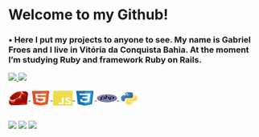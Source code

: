 # Welcome to my Github!
### • Here I put my projects to anyone to see. My name is Gabriel Froes and I live in Vitória da Conquista Bahia. At the moment I’m studying Ruby and framework Ruby on Rails.
<div>
  <a href="https://github.com/azizsgf">
  <img height="180em" src="https://github-readme-stats.vercel.app/api?username=azizsgf&show_icons=true&theme=outrun&include_all_commits=true&count_private=true"/>
  <img height="180em" src="https://github-readme-stats.vercel.app/api/top-langs/?username=azizsgf&layout=compact&langs_count=16&theme=outrun"/>
<div>
<div style="display: inline_block"><br>
  <img align="center" alt="Azizs-RB" height="30" width="40" src="https://raw.githubusercontent.com/devicons/devicon/master/icons/ruby/ruby-original.svg">
  <img align="center" alt="Azizs-HTML" height="30" width="40" src="https://raw.githubusercontent.com/devicons/devicon/master/icons/html5/html5-original.svg">
  <img align="center" alt="Azizs-JS" height="30" width="40" src="https://raw.githubusercontent.com/devicons/devicon/master/icons/javascript/javascript-plain.svg">
  <img align="center" alt="Azizs-CSS" height="30" width="40" src="https://raw.githubusercontent.com/devicons/devicon/master/icons/css3/css3-original.svg">
  <img align="center" alt="Azizs-PHP" height="30" width="40" src="https://raw.githubusercontent.com/devicons/devicon/master/icons/php/php-original.svg">
  <img align="center" alt="Azizs-PY" height="30" width="40" src="https://raw.githubusercontent.com/devicons/devicon/master/icons/python/python-original.svg">
</div>
  
  ##
  
  <div>
  <a href = "mailto:froesdev@gmail.com"><img src="https://img.shields.io/badge/-Gmail-6633cc?style=for-the-badge&logo=gmail&logoColor=white" target="_blank"></a>
  <a href="https://www.youtube.com/channel/UCBpldL_aRBF950rsRH1iFQw" target="_blank"><img src="https://img.shields.io/badge/-Youtube-6633cc?style=for-the-badge&logo=youtube&logoColor=white" target="_blank"></a>
  <a href="https://www.instagram.com/gfro3s/" target="_blank"><img src="https://img.shields.io/badge/-Instagram-6633cc?style=for-the-badge&logo=instagram&logoColor=white" target="_blank"></a>
</div>
